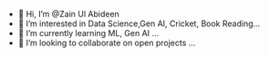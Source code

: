 - 👋 Hi, I’m @Zain Ul Abideen
- 👀 I’m interested in Data Science,Gen AI, Cricket, Book Reading...
- 🌱 I’m currently learning ML, Gen AI  ...
- 💞️ I’m looking to collaborate on open projects ...

<!---
Zain-Ul-Abidden/Zain-Ul-Abidden is a ✨ special ✨ repository because its `README.md` (this file) appears on your GitHub profile.
You can click the Preview link to take a look at your changes.
--->
